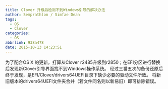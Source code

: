```yaml
---
title: Clover 升级后检测不到Windows引导的解决办法
author: Semprathlon / Simfae Dean
tags:
  - OS
  - Clover
categories:
  - OS
abbrlink: 938a478
date: 2015-10-13 14:23:51
---
```

为了配合OS X
的更新，打算从Clover r2485升级到r2850；在EFI分区进行替换后发现新Clover引导界面找不到Windows操作系统。
经过三番五次的备份还原后终于发现，是EFI/Clover/drivers64UEFI目录下缺少必要的驱动文件所致。
将新旧版本的drivers64UEFI文件夹合并（若文件同名则以新易旧）即可排除错误。